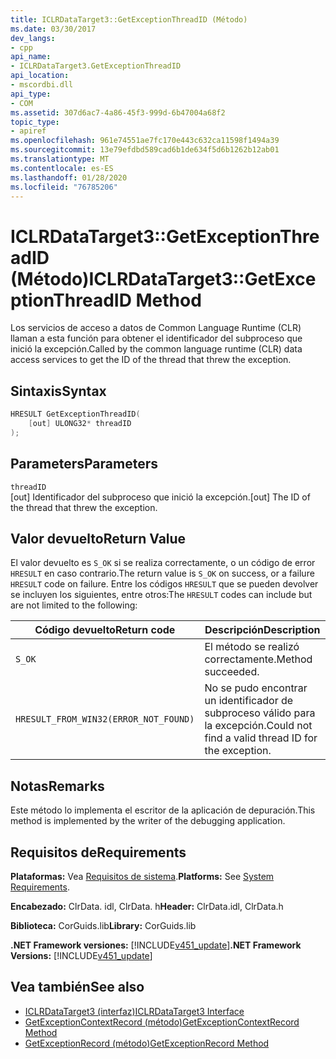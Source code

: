 ```yaml
---
title: ICLRDataTarget3::GetExceptionThreadID (Método)
ms.date: 03/30/2017
dev_langs:
- cpp
api_name:
- ICLRDataTarget3.GetExceptionThreadID
api_location:
- mscordbi.dll
api_type:
- COM
ms.assetid: 307d6ac7-4a86-45f3-999d-6b47004a68f2
topic_type:
- apiref
ms.openlocfilehash: 961e74551ae7fc170e443c632ca11598f1494a39
ms.sourcegitcommit: 13e79efdbd589cad6b1de634f5d6b1262b12ab01
ms.translationtype: MT
ms.contentlocale: es-ES
ms.lasthandoff: 01/28/2020
ms.locfileid: "76785206"
---
```

# <a name="iclrdatatarget3getexceptionthreadid-method"></a><span data-ttu-id="ad7d3-102">ICLRDataTarget3::GetExceptionThreadID (Método)</span><span class="sxs-lookup"><span data-stu-id="ad7d3-102">ICLRDataTarget3::GetExceptionThreadID Method</span></span>
<span data-ttu-id="ad7d3-103">Los servicios de acceso a datos de Common Language Runtime (CLR) llaman a esta función para obtener el identificador del subproceso que inició la excepción.</span><span class="sxs-lookup"><span data-stu-id="ad7d3-103">Called by the common language runtime (CLR) data access services to get the ID of the thread that threw the exception.</span></span>  
  
## <a name="syntax"></a><span data-ttu-id="ad7d3-104">Sintaxis</span><span class="sxs-lookup"><span data-stu-id="ad7d3-104">Syntax</span></span>  
  
```cpp  
HRESULT GetExceptionThreadID(  
    [out] ULONG32* threadID  
);  
```  
  
## <a name="parameters"></a><span data-ttu-id="ad7d3-105">Parameters</span><span class="sxs-lookup"><span data-stu-id="ad7d3-105">Parameters</span></span>  
 `threadID`  
 <span data-ttu-id="ad7d3-106">[out] Identificador del subproceso que inició la excepción.</span><span class="sxs-lookup"><span data-stu-id="ad7d3-106">[out] The ID of the thread that threw the exception.</span></span>  
  
## <a name="return-value"></a><span data-ttu-id="ad7d3-107">Valor devuelto</span><span class="sxs-lookup"><span data-stu-id="ad7d3-107">Return Value</span></span>  
 <span data-ttu-id="ad7d3-108">El valor devuelto es `S_OK` si se realiza correctamente, o un código de error `HRESULT` en caso contrario.</span><span class="sxs-lookup"><span data-stu-id="ad7d3-108">The return value is `S_OK` on success, or a failure `HRESULT` code on failure.</span></span> <span data-ttu-id="ad7d3-109">Entre los códigos `HRESULT` que se pueden devolver se incluyen los siguientes, entre otros:</span><span class="sxs-lookup"><span data-stu-id="ad7d3-109">The `HRESULT` codes can include but are not limited to the following:</span></span>  
  
|<span data-ttu-id="ad7d3-110">Código devuelto</span><span class="sxs-lookup"><span data-stu-id="ad7d3-110">Return code</span></span>|<span data-ttu-id="ad7d3-111">Descripción</span><span class="sxs-lookup"><span data-stu-id="ad7d3-111">Description</span></span>|  
|-----------------|-----------------|  
|`S_OK`|<span data-ttu-id="ad7d3-112">El método se realizó correctamente.</span><span class="sxs-lookup"><span data-stu-id="ad7d3-112">Method succeeded.</span></span>|  
|`HRESULT_FROM_WIN32(ERROR_NOT_FOUND)`|<span data-ttu-id="ad7d3-113">No se pudo encontrar un identificador de subproceso válido para la excepción.</span><span class="sxs-lookup"><span data-stu-id="ad7d3-113">Could not find a valid thread ID for the exception.</span></span>|  
  
## <a name="remarks"></a><span data-ttu-id="ad7d3-114">Notas</span><span class="sxs-lookup"><span data-stu-id="ad7d3-114">Remarks</span></span>  
 <span data-ttu-id="ad7d3-115">Este método lo implementa el escritor de la aplicación de depuración.</span><span class="sxs-lookup"><span data-stu-id="ad7d3-115">This method is implemented by the writer of the debugging application.</span></span>  
  
## <a name="requirements"></a><span data-ttu-id="ad7d3-116">Requisitos de</span><span class="sxs-lookup"><span data-stu-id="ad7d3-116">Requirements</span></span>  
 <span data-ttu-id="ad7d3-117">**Plataformas:** Vea [Requisitos de sistema](../../../../docs/framework/get-started/system-requirements.md).</span><span class="sxs-lookup"><span data-stu-id="ad7d3-117">**Platforms:** See [System Requirements](../../../../docs/framework/get-started/system-requirements.md).</span></span>  
  
 <span data-ttu-id="ad7d3-118">**Encabezado:** ClrData. idl, ClrData. h</span><span class="sxs-lookup"><span data-stu-id="ad7d3-118">**Header:** ClrData.idl, ClrData.h</span></span>  
  
 <span data-ttu-id="ad7d3-119">**Biblioteca:** CorGuids.lib</span><span class="sxs-lookup"><span data-stu-id="ad7d3-119">**Library:** CorGuids.lib</span></span>  
  
 <span data-ttu-id="ad7d3-120">**.NET Framework versiones:** [!INCLUDE[v451_update](../../../../includes/net-current-v451-nov-plus.md)]</span><span class="sxs-lookup"><span data-stu-id="ad7d3-120">**.NET Framework Versions:** [!INCLUDE[v451_update](../../../../includes/net-current-v451-nov-plus.md)]</span></span>  
  
## <a name="see-also"></a><span data-ttu-id="ad7d3-121">Vea también</span><span class="sxs-lookup"><span data-stu-id="ad7d3-121">See also</span></span>

- [<span data-ttu-id="ad7d3-122">ICLRDataTarget3 (interfaz)</span><span class="sxs-lookup"><span data-stu-id="ad7d3-122">ICLRDataTarget3 Interface</span></span>](iclrdatatarget3-interface.md)
- [<span data-ttu-id="ad7d3-123">GetExceptionContextRecord (método)</span><span class="sxs-lookup"><span data-stu-id="ad7d3-123">GetExceptionContextRecord Method</span></span>](iclrdatatarget3-getexceptioncontextrecord-method.md)
- [<span data-ttu-id="ad7d3-124">GetExceptionRecord (método)</span><span class="sxs-lookup"><span data-stu-id="ad7d3-124">GetExceptionRecord Method</span></span>](iclrdatatarget3-getexceptionrecord-method.md)
